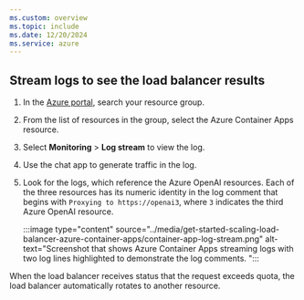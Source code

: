 ```yaml
---
ms.custom: overview
ms.topic: include
ms.date: 12/20/2024
ms.service: azure
---
```



## Stream logs to see the load balancer results

1. In the [Azure portal](https://portal.azure.com), search your resource group.
1. From the list of resources in the group, select the Azure Container Apps resource.
1. Select **Monitoring** > **Log stream** to view the log.
1. Use the chat app to generate traffic in the log.
1. Look for the logs, which reference the Azure OpenAI resources. Each of the three resources has its numeric identity in the log comment that begins with `Proxying to https://openai3`, where `3` indicates the third Azure OpenAI resource.

    :::image type="content" source="../media/get-started-scaling-load-balancer-azure-container-apps/container-app-log-stream.png" alt-text="Screenshot that shows Azure Container Apps streaming logs with two log lines highlighted to demonstrate the log comments. ":::

When the load balancer receives status that the request exceeds quota, the load balancer automatically rotates to another resource.
